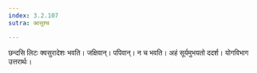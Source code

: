 ```yaml
---
index: 3.2.107
sutra: क्वसुश्च

---
```

छन्दसि लिटः क्वसुरादेशः भवति। जक्षिवान्। पपिवान्। न च भवति। अहं सूर्यमुभयतो ददर्श। योगविभाग उत्तरार्थः।
